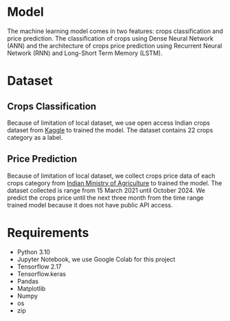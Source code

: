 # Model
The machine learning model comes in two features: crops classification and price prediction. The classification of crops using Dense Neural Network (ANN) and the architecture of crops price prediction using Recurrent Neural Network (RNN) and Long-Short Term Memory (LSTM).
# Dataset
## Crops Classification
Because of limitation of local dataset, we use open access Indian crops dataset from [Kaggle](https://www.kaggle.com/datasets/siddharthss/crop-recommendation-dataset) to trained the model. The dataset contains 22 crops category as a label.

## Price Prediction
Because of limitation of local dataset, we collect crops price data of each crops category from [Indian Ministry of Agriculture](https://agmarknet.gov.in/) to trained the model. The dataset collected is range from 15 March 2021 until October 2024. We predict the crops price until the next three month from the time range trained model because it does not have public API access.

# Requirements
- Python 3.10
- Jupyter Notebook, we use Google Colab for this project
- Tensorflow 2.17
- Tensorflow.keras
- Pandas
- Matplotlib
- Numpy
- os
- zip

